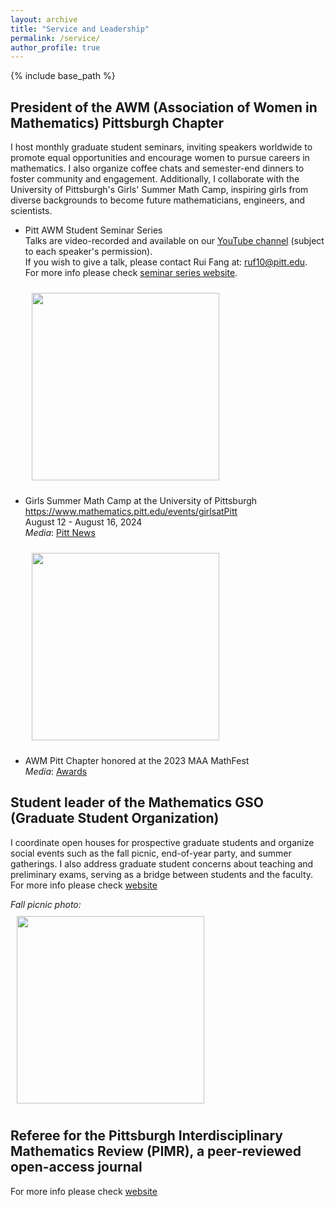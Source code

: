 ```yaml
---
layout: archive
title: "Service and Leadership"
permalink: /service/
author_profile: true
---
```

{% include base_path %}

## President of the AWM (Association of Women in Mathematics) Pittsburgh Chapter
I host monthly graduate student seminars, inviting speakers worldwide to promote equal opportunities and encourage women to pursue careers in mathematics. I also organize coffee chats and semester-end dinners to foster community and engagement. Additionally, I collaborate with the University of Pittsburgh's Girls' Summer Math Camp, inspiring girls from diverse backgrounds to become future mathematicians, engineers, and scientists.

- Pitt AWM Student Seminar Series <br />
  Talks are video-recorded and available on our [YouTube channel](https://www.youtube.com/channel/UCtbXkHiM0NS_cS2kTR0uNwg) (subject to each speaker's permission). <br />
  If you wish to give a talk, please contact Rui Fang at: ruf10@pitt.edu. <br />
  For more info please check [seminar series website](https://www.mathematics.pitt.edu/content/pitt-awm-student-seminar-series).

  <img src="{{ site.url }}{{ site.baseurl }}/images/AWM Pitt Grad Seminar_Sep20_24.png" style="width: 300px; object-fit: cover; margin: 10px; "/>
  
- Girls Summer Math Camp at the University of Pittsburgh <br />
https://www.mathematics.pitt.edu/events/girlsatPitt <br />
August 12 - August 16, 2024 <br />
*Media*: [Pitt News](https://www.as.pitt.edu/news/empowering-future-mathematicians-all-girls-summer-math-camp-prepares-young-women-future-steam)

  <img src="{{ site.url }}{{ site.baseurl }}/images/SummerCampPic2.jpeg" style="width: 300px; object-fit: cover; margin: 10px; "/>

- AWM Pitt Chapter honored at the 2023 MAA MathFest<br />
  *Media*: [Awards](https://awm-math.org/awards/awm-student-chapter-awards/2023-student-chapter-awards/)
  

## Student leader of the Mathematics GSO (Graduate Student Organization)
I coordinate open houses for prospective graduate students and organize social events such as the fall picnic, end-of-year party, and summer gatherings. I also address graduate student concerns about teaching and preliminary exams, serving as a bridge between students and the faculty.<br />
For more info please check [website](https://www.mathematics.pitt.edu/graduate/organizations/mathematics-graduate-student-organization-gso) <br />

*Fall picnic photo:<br />*
<img src="{{ site.url }}{{ site.baseurl }}/images/mathGSO_picnic.jpg" style="width: 300px; object-fit: cover; margin: 10px; "/>

## Referee for the Pittsburgh Interdisciplinary Mathematics Review (PIMR), a peer-reviewed open-access journal
For more info please check [website](https://pimr.pitt.edu/pimr)
